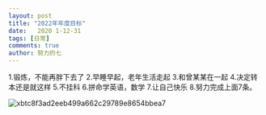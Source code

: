 ```yaml
---
layout: post
title: "2022年年度目标"
date:   2020 1-12-31
tags: [日常]
comments: true
author: 努力的七
---
```


1.锻炼，不能再胖下去了
2.早睡早起，老年生活走起
3.和曾某某在一起
4.决定转本还是就这样
5.不挂科
6.拼命学英语，数学
7.让自己快乐
8.努力完成上面7条。

![xbtc8f3ad2eeb499a662c29789e8654bbea7](https://s2.loli.net/2022/12/22/afBAIysZhpGr5lV.jpg)

